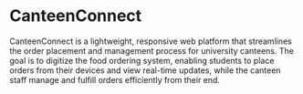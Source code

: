 # CanteenConnect
CanteenConnect is a lightweight, responsive web platform that streamlines the order placement and management process for university canteens. The goal is to digitize the food ordering system, enabling students to place orders from their devices and view real-time updates, while the canteen staff manage and fulfill orders efficiently from their end.

